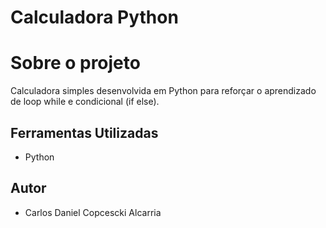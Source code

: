 # Calculadora Python

# Sobre o projeto

Calculadora simples desenvolvida em Python para reforçar o aprendizado de loop while e condicional (if else).

## Ferramentas Utilizadas
- Python

## Autor
- Carlos Daniel Copcescki Alcarria

